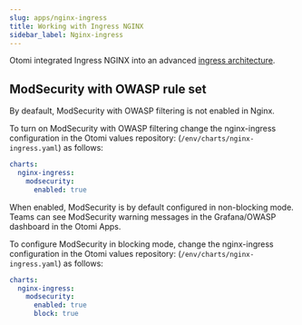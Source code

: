 ```yaml
---
slug: apps/nginx-ingress
title: Working with Ingress NGINX
sidebar_label: Nginx-ingress
---
```


Otomi integrated Ingress NGINX into an advanced [ingress architecture](/about/architecture#ingress--sso).

## ModSecurity with OWASP rule set

By deafault, ModSecurity with OWASP filtering is not enabled in Nginx.

To turn on ModSecurity with OWASP filtering change the nginx-ingress configuration in the Otomi values repository: (`/env/charts/nginx-ingress.yaml`) as follows:

```yaml
charts:
  nginx-ingress:
    modsecurity:
      enabled: true
```

When enabled, ModSecurity is by default configured in non-blocking mode. Teams can see ModSecurity warning messages in the Grafana/OWASP dashboard in the Otomi Apps.

To configure ModSecurity in blocking mode, change the nginx-ingress configuration in the Otomi values repository: (`/env/charts/nginx-ingress.yaml`) as follows:

```yaml
charts:
  nginx-ingress:
    modsecurity:
      enabled: true
      block: true
```
